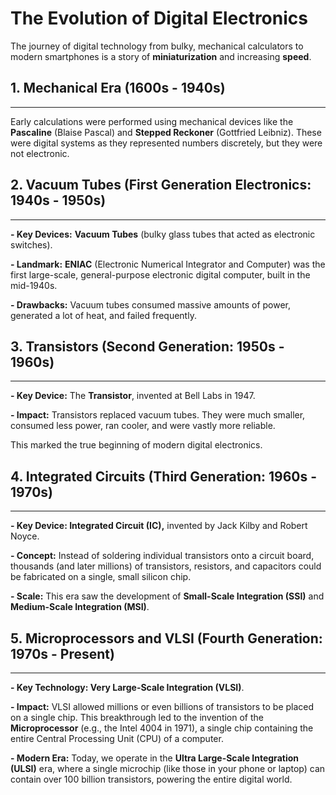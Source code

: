 # The Evolution of Digital Electronics

The journey of digital technology from bulky, mechanical calculators to modern smartphones is a story of **miniaturization** and increasing **speed**.

## 1. Mechanical Era (1600s - 1940s)

---

Early calculations were performed using mechanical devices like the **Pascaline** (Blaise Pascal) and **Stepped Reckoner** (Gottfried Leibniz). 
These were digital systems as they represented numbers discretely, but they were not electronic.

## 2. Vacuum Tubes (First Generation Electronics: 1940s - 1950s)

---

**- Key Devices:** **Vacuum Tubes** (bulky glass tubes that acted as electronic switches).

**- Landmark:** **ENIAC** (Electronic Numerical Integrator and Computer) was the first large-scale, general-purpose electronic digital computer, built in the mid-1940s.

**- Drawbacks:** Vacuum tubes consumed massive amounts of power, generated a lot of heat, and failed frequently.

## 3. Transistors (Second Generation: 1950s - 1960s)

---

**- Key Device:** The **Transistor**, invented at Bell Labs in 1947.

**- Impact:** Transistors replaced vacuum tubes. They were much smaller, consumed less power, ran cooler, and were vastly more reliable. 

This marked the true beginning of modern digital electronics.

## 4. Integrated Circuits (Third Generation: 1960s - 1970s)

---

**- Key Device: Integrated Circuit (IC),** invented by Jack Kilby and Robert Noyce.

**- Concept:** Instead of soldering individual transistors onto a circuit board, thousands (and later millions) of transistors, resistors, and capacitors could be fabricated on a single, small silicon chip.

**- Scale:** This era saw the development of **Small-Scale Integration (SSI)** and **Medium-Scale Integration (MSI)**.

## 5. Microprocessors and VLSI (Fourth Generation: 1970s - Present)

---

**- Key Technology: Very Large-Scale Integration (VLSI)**.

**- Impact:** VLSI allowed millions or even billions of transistors to be placed on a single chip. This breakthrough led to the invention of the **Microprocessor** (e.g., the Intel 4004 in 1971), a single chip containing the entire Central Processing Unit (CPU) of a computer.

**- Modern Era:** Today, we operate in the **Ultra Large-Scale Integration (ULSI)** era, where a single microchip (like those in your phone or laptop) can contain over 100 billion transistors, powering the entire digital world.